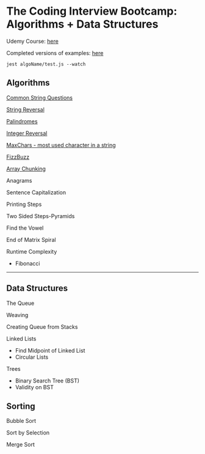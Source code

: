 # The Coding Interview Bootcamp: Algorithms + Data Structures

Udemy Course: [here](https://www.udemy.com/course/coding-interview-bootcamp-algorithms-and-data-structure)

Completed versions of examples: [here](https://github.com/StephenGrider/algocasts)

```
jest algoName/test.js --watch
```

## Algorithms

[Common String Questions](https://github.com/Cwarcup/notes/blob/main/root/Algorithms-Masterclass/Algo-Data-Structures-bootcamp/exercises/maxchar/maxchar.md#common-string-questions)

[String Reversal](https://github.com/Cwarcup/notes/blob/main/root/Algorithms-Masterclass/Algo-Data-Structures-bootcamp/exercises/reversestring/reverse-string.md#reverse-string)

[Palindromes](https://github.com/Cwarcup/notes/blob/main/root/Algorithms-Masterclass/Algo-Data-Structures-bootcamp/exercises/palindrome/palindrome.md#Palindrome)

[Integer Reversal](https://github.com/Cwarcup/notes/blob/main/root/Algorithms-Masterclass/Algo-Data-Structures-bootcamp/exercises/reverseint/reverseint.md#Reverse-Integer)

[MaxChars - most used character in a string](https://github.com/Cwarcup/notes/blob/main/root/Algorithms-Masterclass/Algo-Data-Structures-bootcamp/exercises/maxchar/maxchar.md#Max-Character)

[FizzBuzz](https://github.com/Cwarcup/notes/blob/main/root/Algorithms-Masterclass/Algo-Data-Structures-bootcamp/exercises/fizzbuzz/fizzbuzz.md#FizzBuzz)

[Array Chunking](https://github.com/Cwarcup/notes/blob/main/root/Algorithms-Masterclass/Algo-Data-Structures-bootcamp/exercises/chunk/chunk.md#Chunk)

Anagrams

Sentence Capitalization

Printing Steps

Two Sided Steps-Pyramids

Find the Vowel

End of Matrix Spiral

Runtime Complexity
  - Fibonacci


---

## Data Structures

The Queue

Weaving

Creating Queue from Stacks

Linked Lists
  - Find Midpoint of Linked List
  - Circular Lists
  
Trees
  - Binary Search Tree (BST)
  - Validity on BST


## Sorting

Bubble Sort

Sort by Selection

Merge Sort